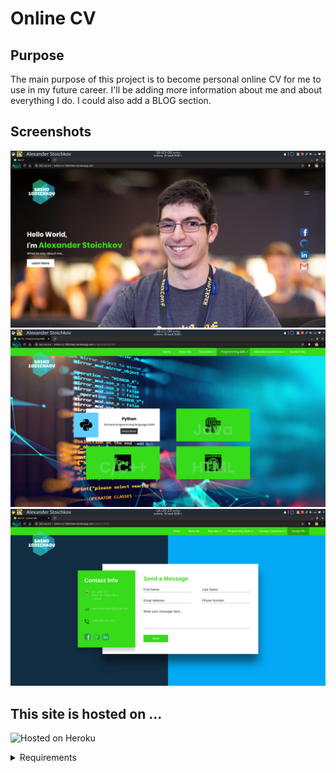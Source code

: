 # Online CV

## Purpose
The main purpose of this project is to become personal online CV for me to use in my future career. I'll be adding more information about me and about everything I do. I could also add a BLOG section.

## Screenshots
![Landing page](./screenshots/landing_page.png "Landing page")
![Programming skills](./screenshots/programming_skills_page.png "Programming skills")
![Conatct Me](./screenshots/contact_me_page.png "Conatct Me")


## This site is hosted on ...
![Hosted on Heroku](https://miro.medium.com/max/3200/1*F83F9d1ki3fG6LMG3AvIMg.png "Hosted on Heroku")

<details><summary>Requirements</summary>

### Must use:
1. - [x] Gulp build setup
2. - [x] Sass for source files
3. - [ ] If JS - ES6+ with Babel
4. - [x] Flex for layouts

### Requirements
- [x] Host the code as on GitHub
- [x] Host the site itself on free services like github sites for easy preview
- [ ] Must style at least 5 different layouts for the site - currently having 4
- [x] Must have a page that showcases styles for standard HTML elements
- [ ] Must have two or more levels deep drop down menu in the header
- [x] Must be responsive (no horizontal scrolls on any viewport)
- [x] Must get no errors or warnings from the HTML5 Validator
- [x] Must have realistic content. Your site has to be useful in some way, no lorem ipsum.
- [x] Must have well formatted code - 4 tab size indentation.
- [x] Must use proper HTML5 semantic tags
- [x] Must have proper README.md in the repository that explains the project and provides a screenshot from the homepage.
- [ ] Class names must be lower case, dash separated

### Bonus points:
Bonus points will add to your final score if you are off by a little:
- [x] JS interactivity (in a well written JS code).
- [x] No jQuery used, just vanilla JS

</details>